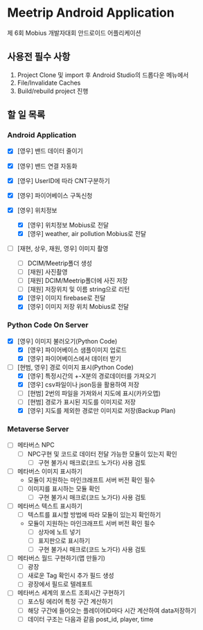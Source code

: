 # Meetrip Android Application
 
제 6회 Mobius 개발자대회 안드로이드 어플리케이션
## 사용전 필수 사항
1. Project Clone 및 import 후 Android Studio의 드롭다운 메뉴에서  
1. File/Invalidate Caches   
1. Build/rebuild project 진행


## 할 일 목록

### Android Application

- [x]  [영우] 밴드 데이터 줄이기
- [x]  [영우] 밴드 연결 자동화
- [x]  [영우] UserID에 따라 CNT구분하기
- [x]  [영우] 파이어베이스 구독신청

- [x]  [영우] 위치정보
    - [x]  [영우] 위치정보 Mobius로 전달
    - [x]  [영우] weather, air pollution Mobius로 전달

- [ ]  [재현, 상우, 재원, 영우] 이미지 촬영
    - [ ]  DCIM/Meetrip폴더 생성
    - [ ]  [재원] 사진촬영
    - [ ]  [재원] DCIM/Meetrip폴더에 사진 저장
    - [ ]  [재원] 저장위치 및 이름 string으로 리턴
    - [x]  [영우] 이미지 firebase로 전달
    - [x]  [영우] 이미지 저장 위치 Mobius로 전달

### Python Code On Server

- [x]  [영우] 이미지 불러오기(Python Code)
    - [x]  [영우] 파이어베이스 샘플이미지 업로드
    - [x]  [영우] 파이어베이스에서 데이터 받기

- [ ]  [현범, 영우] 경로 이미지 표시(Python Code)
    - [x]  [영우] 특정시간의 +-X분의 경로데이터를 가져오기
    - [x]  [영우] csv파일이나 json등을 활용하여 저장
    - [ ]  [현범] 2번의 파일을 가져와서 지도에 표시(카카오맵)
    - [ ]  [현범] 경로가 표시된 지도를 이미지로 저장
    - [x]  [영우] 지도를 제외한 경로만 이미지로 저장(Backup Plan)

### Metaverse Server

- [ ]  메타버스 NPC
    - [ ]  NPC구현 및 코드로 데이터 전달 가능한 모듈이 있는지 확인
        - [ ]  구현 불가시 매크로(코드 노가다) 사용 검토

- [ ]  메타버스 이미지 표시하기
    - 모듈이 지원하는 마인크래프트 서버 버전 확인 필수
    - [ ]  이미지를 표시하는 모듈 확인
        - [ ]  구현 불가시 매크로(코드 노가다) 사용 검토
    
- [ ]  메타버스 텍스트 표시하기
    - [ ]  텍스트를 표시할 방법에 따라 모듈이 있는지 확인하기
    - 모듈이 지원하는 마인크래프트 서버 버전 확인 필수
        - [ ]  상자에 노트 넣기
        - [ ]  표지판으로 표시하기
        - [ ]  구현 불가시 매크로(코드 노가다) 사용 검토
        
- [ ]  메타버스 월드 구현하기(맵 만들기)
    - [ ]  광장
    - [ ]  새로운 Tag 확인시 추가 필드 생성
    - [ ]  광장에서 필드로 텔레포트

- [ ]  메타버스 세계의 포스트 조회시간 구현하기
    - [ ]  포스팅 에리어 특정 구간 계산하기
    - [ ]  해당 구간에 들어오는 플레이어ID마다 시간 계산하여 data저장하기
    - [ ]  데이터 구조는 다음과 같음 post_id, player, time
